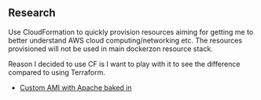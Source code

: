 ## Research

Use CloudFormation to quickly provision resources aiming for getting me to better
understand AWS cloud computing/networking etc. The resources provisioned will not be used
in main dockerzon resource stack.

Reason I decided to use CF is I want to play with it to see the difference compared to using Terraform.

- [Custom AMI with Apache baked in](./custom-api/README.md)
